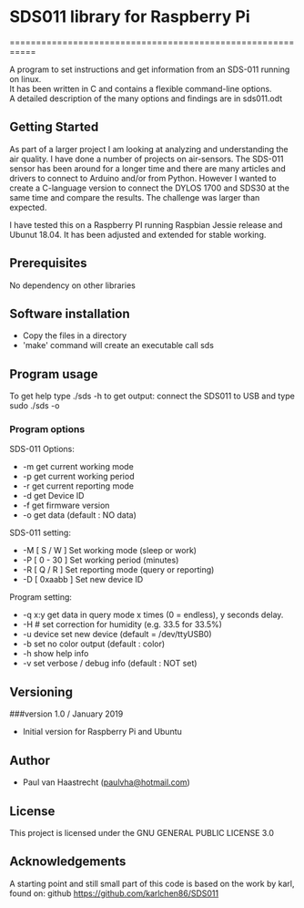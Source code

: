 # SDS011 library for Raspberry Pi
===========================================================

A program to set instructions and get information from an SDS-011 running
on linux.<br>It has been written in C and contains a flexible command-line options.<br>
A detailed description of the many options and findings are in sds011.odt

## Getting Started
As part of a larger project I am looking at analyzing and understanding the air quality.
I have done a number of projects on air-sensors. The SDS-011 sensor has been around for a
longer time and there are many articles and drivers to connect to Arduino and/or from Python.
However I wanted to create a C-language version to connect the DYLOS 1700 and SDS30 at the same
time and compare the results. The challenge was larger than expected.

I have tested this on a Raspberry PI running Raspbian Jessie release and Ubunut 18.04. It has been
adjusted and extended for stable working.

## Prerequisites
No dependency on other libraries

## Software installation
* Copy the files in a directory
* 'make' command will create an executable call sds

## Program usage
To get help type ./sds -h
to get output: connect the SDS011 to USB and type sudo ./sds -o

### Program options

SDS-011 Options:

* -m    get current working mode
* -p    get current working period
* -r    get current reporting mode
* -d    get Device ID
* -f    get firmware version
* -o    get data  (default : NO data)

SDS-011 setting:

* -M [ S / W  ]   Set working mode (sleep or work)
* -P  [ 0 - 30 ]  Set working period (minutes)
* -R [ Q / R  ]   Set reporting mode (query or reporting)
* -D [ 0xaabb ]   Set new device ID

Program setting:

* -q x:y        get data in query mode x times (0 = endless), y seconds delay.
* -H #          set correction for humidity (e.g. 33.5 for 33.5%)
* -u device     set new device                     (default = /dev/ttyUSB0)
* -b            set no color output              (default : color)
* -h            show help info
* -v            set verbose / debug info     (default : NOT set)

## Versioning

###version 1.0 / January 2019
 * Initial version for Raspberry Pi and Ubuntu

## Author
* Paul van Haastrecht (paulvha@hotmail.com)

## License
This project is licensed under the GNU GENERAL PUBLIC LICENSE 3.0

## Acknowledgements
A starting point and still small part of this code is based on the work
by karl, found on:  github https://github.com/karlchen86/SDS011
